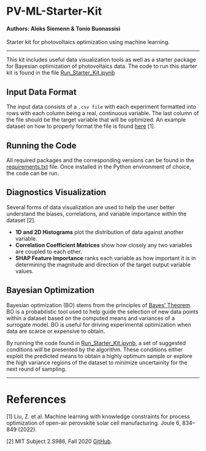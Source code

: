 # PV-ML-Starter-Kit

#### Authors: Aleks Siemenn & Tonio Buonassisi

Starter kit for photovoltaics optimization using machine learning.

_________________________________________________________________________

This kit includes useful data visualization tools as well as a starter package for Bayesian optimization of photovoltaics data. The code to run this starter kit is found in the file [Run_Starter_Kit.ipynb](./Run_Starter_Kit.ipynb)

## Input Data Format

The input data consists of a `.csv file` with each experiment formatted into rows with each column being a real, continuous variable. The last column of the file should be the target variable that will be optimized. An example dataset on how to properly format the file is found [here](./data/Example_PV_Dataset.csv) [1].

## Running the Code

All required packages and the corresponding versions can be found in the [requirements.txt](./requirements.txt) file. Once installed in the Python environment of choice, the code can be run.

## Diagnostics Visualization

Several forms of data visualization are used to help the user better understand the biases, correlations, and variable importance within the dataset [2].

* **1D and 2D Histograms** plot the distribution of data against another variable. 
* **Correlation Coefficient Matrices** show how closely any two variables are coupled to each other.
* **SHAP Feature Importance** ranks each variable as how important it is in determining the magnitude and direction of the target output variable values.

## Bayesian Optimization

Bayesian optimization (BO) stems from the principles of [Bayes' Theorem](https://faculty.washington.edu/tamre/BayesTheorem.pdf). BO is a probabilistic tool used to help guide the selection of new data points within a dataset based on the computed means and variances of a surrogate model. BO is useful for driving experimental optimization when data are scarce or expensive to obtain.

By running the code found in [Run_Starter_Kit.ipynb](./Run_Starter_Kit.ipynb), a set of suggested conditions will be presented by the algorithm. These conditions either exploit the predicted means to obtain a highly optimum sample or explore the high variance regions of the dataset to minimize uncertainity for the next round of sampling.

_____________________________________________________________________________
# References

[1] Liu, Z. et al. Machine learning with knowledge constraints for process optimization of open-air perovskite solar cell manufacturing. Joule 6, 834–849 (2022).

[2] MIT Subject 2.S986, Fall 2020 [GitHub](https://github.com/PV-Lab/2s986_class).
